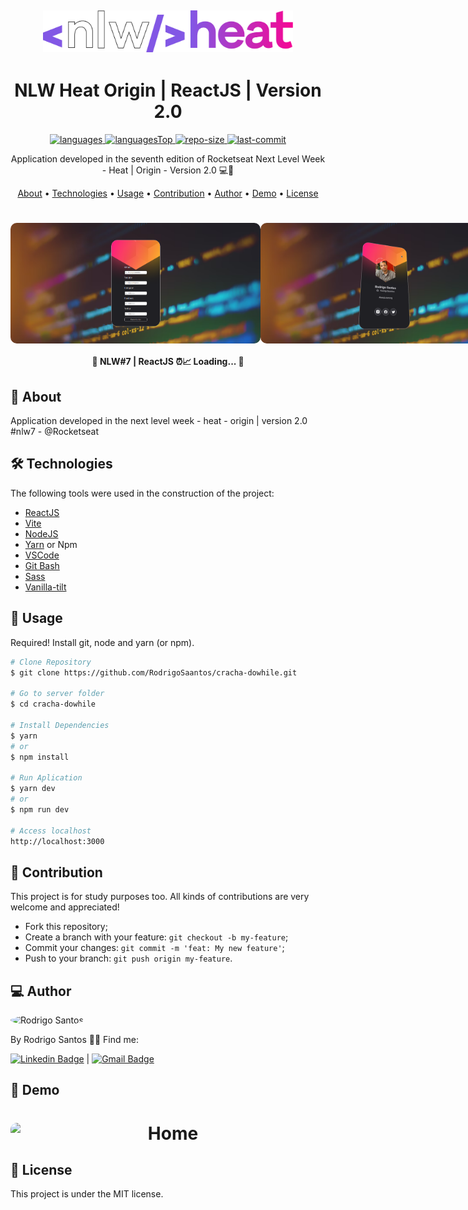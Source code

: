 <h2 align="center">
  <div>
    <img alt="Logo" title="#logo" src="public/nlw-heat.png" width="400"/>
  <div>
</h2>

<h1 align="center">
    NLW Heat Origin | ReactJS | Version 2.0
</h1>

<div align="center">

  <a href="">
    <img src="https://img.shields.io/github/languages/count/RodrigoSaantos/cracha-dowhile.svg?color=%238257E5" alt="languages" >
  </a>

  <a href="">
    <img src="https://img.shields.io/github/languages/top/RodrigoSaantos/cracha-dowhile.svg?color=%238257E5" alt="languagesTop" >
  </a>

  <a href="">
    <img src="https://img.shields.io/github/repo-size/RodrigoSaantos/cracha-dowhile.svg?color=%238257E5" alt="repo-size" >
  </a>

  <a href="">
    <img src="https://img.shields.io/github/last-commit/RodrigoSaantos/cracha-dowhile.svg?color=%238257E5" alt="last-commit" >
  </a>

</div>

<p align="center"> Application developed in the seventh edition of Rocketseat Next Level Week - Heat | Origin - Version 2.0 💻🚀 </p>

<p align="center">
 <a href="#about">About</a> •
 <a href="#technologies">Technologies</a> •
 <a href="#usage">Usage</a> •
 <a href="#contribution">Contribution</a> •
 <a href="#author">Author</a> •
 <a href="#demo">Demo</a> •
 <a href="#license">License</a>
</p>

<h1 align="center">
  <div style="display: flex; flex-direction: row;">
    <img width="400" style="border-radius: 10px" height="auto" alt="Dashboard" title="Dashboard" src="public/home.png" />
    <img width="400" style="border-radius: 10px" height="auto" alt="Users" title="Users" src="public/user.png" />
  <div>
</h1>

<h4 align="center">
	 📝 NLW#7 | ReactJS ⏰📈 Loading...  📝
</h4>

<h2 id="about" > 🎯 About </h2>

Application developed in the next level week - heat - origin | version 2.0 #nlw7 - @Rocketseat

<h2 id="technologies"> 🛠 Technologies </h2>

The following tools were used in the construction of the project:

- [ReactJS](https://reactjs.org)
- [Vite](https://vitejs.dev/)
- [NodeJS](https://nodejs.org/en/)
- [Yarn](https://yarnpkg.com) or Npm
- [VSCode](https://code.visualstudio.com)
- [Git Bash](https://gitforwindows.org/)
- [Sass](https://sass-lang.com/)
- [Vanilla-tilt](https://micku7zu.github.io/vanilla-tilt.js/)

<h2 id="usage" > 👷 Usage </h2>

Required! Install git, node and yarn (or npm).

```bash
# Clone Repository
$ git clone https://github.com/RodrigoSaantos/cracha-dowhile.git

# Go to server folder
$ cd cracha-dowhile

# Install Dependencies
$ yarn
# or
$ npm install

# Run Aplication
$ yarn dev
# or
$ npm run dev

# Access localhost
http://localhost:3000
```

<h2 id="contribution"> 🤝 Contribution </h2>

This project is for study purposes too. All kinds of contributions are very welcome and appreciated!

- Fork this repository;
- Create a branch with your feature: `git checkout -b my-feature`;
- Commit your changes: `git commit -m 'feat: My new feature'`;
- Push to your branch: `git push origin my-feature`.

<h2 id="author"> 💻 Author </h2>

<img style="border-radius: 50%;" src="https://github.com/RodrigoSaantos.png" width="100px;" alt="Rodrigo Santos"/>

By Rodrigo Santos 👋🏽 Find me:

[![Linkedin Badge](https://img.shields.io/badge/-RodrigoSantos-blue?style=flat-square&logo=Linkedin&logoColor=white&link=https://www.linkedin.com/in/rodrigo-dos-santos-silva-637225156/)](https://www.linkedin.com/in/rodrigo-dos-santos-silva-637225156/)
|
[![Gmail Badge](https://img.shields.io/badge/-contato.rodrigosaantos@gmail.com-c14438?style=flat-square&logo=Gmail&logoColor=white&link=mailto:contato.rodrigosaantos@gmail.com)](mailto:contato.rodrigosaantos@gmail.com)

<h2 id="demo"> 🎌 Demo </h2>

<h1 align="center">
  <div style="display: flex; flex-direction: row;">
    <img width="900" style="border-radius: 10px" height="auto" alt="Home" title="home" src="public/demo.gif" />
  <div>
</h1>



<h2 id="license"> 📝 License </h2>

This project is under the MIT license.
